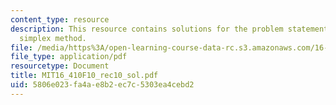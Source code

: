 ```yaml
---
content_type: resource
description: This resource contains solutions for the problem statements related to
  simplex method.
file: /media/https%3A/open-learning-course-data-rc.s3.amazonaws.com/16-410-principles-of-autonomy-and-decision-making-fall-2010/5806e023fa4ae8b2ec7c5303ea4cebd2_MIT16_410F10_rec10_sol.pdf
file_type: application/pdf
resourcetype: Document
title: MIT16_410F10_rec10_sol.pdf
uid: 5806e023-fa4a-e8b2-ec7c-5303ea4cebd2
---
```

